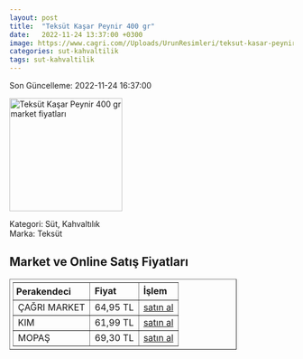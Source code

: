 ```yaml
---
layout: post
title:  "Teksüt Kaşar Peynir 400 gr"
date:   2022-11-24 13:37:00 +0300
image: https://www.cagri.com//Uploads/UrunResimleri/teksut-kasar-peynir-400-gr-352d.jpg
categories: sut-kahvaltilik
tags: sut-kahvaltilik
---
```


Son Güncelleme: 2022-11-24 16:37:00

<img src="https://www.cagri.com//Uploads/UrunResimleri/teksut-kasar-peynir-400-gr-352d.jpg" width="200" alt="Teksüt Kaşar Peynir 400 gr market fiyatları" />

Kategori: Süt, Kahvaltılık
<br />
Marka: Teksüt

<h2>Market ve Online Satış Fiyatları</h2>

<table border="1" style="padding: 5px;width:80%;">
  <tr>
    <td style="padding: 5px;"><strong>Perakendeci</strong></td>
    <td><strong>Fiyat</strong></td>
    <td><strong>İşlem</strong></td>
  </tr>
  <tr>
              <td title="Çağrı Market">ÇAĞRI MARKET</td>
              <td>64,95 TL</td>
              <td><a title="Çağrı Market" target="_blank" href="https://www.cagri.com/teksut-kasar-peynir-400-gr">satın al</a></td>
            </tr><tr>
              <td title="Kim">KIM</td>
              <td>61,99 TL</td>
              <td><a title="Kim" target="_blank" href="https://www.kimgeldi.com/teksut-taze-kasar-peyniri-400-gr">satın al</a></td>
            </tr><tr>
              <td title="Mopaş">MOPAŞ</td>
              <td>69,30 TL</td>
              <td><a title="Mopaş" target="_blank" href="https://www.mopas.com.tr/teksut-kasar-400-gr/p/834340">satın al</a></td>
            </tr>
</table>
